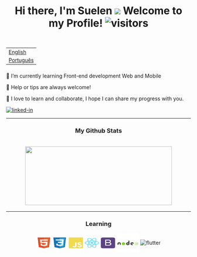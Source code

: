 <h1 align="center">
  Hi there, I'm Suelen 
	<img src="https://raw.githubusercontent.com/iampavangandhi/iampavangandhi/master/gifs/Hi.gif" 
	     width="30px"> 
	Welcome to my Profile! 
	<img src="https://visitor-badge.laobi.icu/badge?page_id=suelensalca.suelensalca" 
	     alt="visitors">
</h1>

<br>

<table align="left">
 <tr><td><a href="README.md">English</a></td></tr>
 <tr><td><a href="readme_pt-br.md">Português</a></td></tr>
</table>

<br>
<br>
<br>
<br>

<div align="left">
  <p>🌱 I’m currently learning Front-end development Web and Mobile</p>
  <p>💬 Help or tips are always welcome!</p>
  <p>🚀 I love to learn and collaborate, I hope I can share my progress with you.</p>
</div>

[![linked-in](https://img.shields.io/badge/Linkedin-0077B5?style=for-the-badge&logo=LinkedIn&logoColor=white)](https://www.linkedin.com/in/suelen-salca)

---
<div align="center">
  <h3>My Github Stats</h3>
  <br>
  <img height="160" width="400" src="https://github-readme-stats.vercel.app/api?username=suelensalca&show_icons=true&theme=radical"/>
</div>

---
<div align="center">
  <h3>Learning</h3>
  <img align="center" alt="html5" height="30" width="40" src="https://raw.githubusercontent.com/devicons/devicon/master/icons/html5/html5-original.svg">
  <img align="center" alt="css" height="30" width="40" src="https://raw.githubusercontent.com/devicons/devicon/master/icons/css3/css3-original.svg">
  <img align="center" alt="javascript" height="30" width="40" src="https://raw.githubusercontent.com/devicons/devicon/master/icons/javascript/javascript-plain.svg">  
  <img align="center" alt="react" height="30" width="40" src="https://raw.githubusercontent.com/devicons/devicon/master/icons/react/react-original.svg">
  <img align="center" alt="bootstrap" height="30" width="40" src="https://raw.githubusercontent.com/devicons/devicon/master/icons/bootstrap/bootstrap-plain.svg">
  <img align="center" alt="node" height="50" width="60" src="https://raw.githubusercontent.com/devicons/devicon/master/icons/nodejs/nodejs-original-wordmark.svg">
  <img align="center" alt="flutter" height="30" width="90" src="https://raw.githubusercontent.com/flutter/website/archived-master/src/_assets/image/flutter-lockup-bg.jpg">
  <br>
  
</div>
